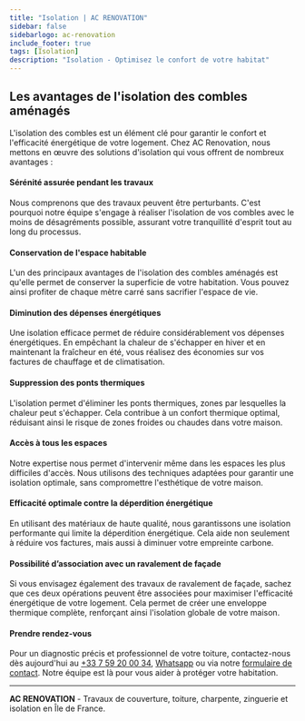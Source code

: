 ```yaml
---
title: "Isolation | AC RENOVATION"
sidebar: false
sidebarlogo: ac-renovation
include_footer: true
tags: [Isolation]
description: "Isolation - Optimisez le confort de votre habitat"
---
```


## Les avantages de l'isolation des combles aménagés

L'isolation des combles est un élément clé pour garantir le confort et l'efficacité énergétique de votre logement. Chez AC Renovation, nous mettons en œuvre des solutions d'isolation qui vous offrent de nombreux avantages :

#### Sérénité assurée pendant les travaux

Nous comprenons que des travaux peuvent être perturbants. C'est pourquoi notre équipe s'engage à réaliser l'isolation de vos combles avec le moins de désagréments possible, assurant votre tranquillité d'esprit tout au long du processus.

#### Conservation de l'espace habitable

L'un des principaux avantages de l'isolation des combles aménagés est qu'elle permet de conserver la superficie de votre habitation. Vous pouvez ainsi profiter de chaque mètre carré sans sacrifier l'espace de vie.

#### Diminution des dépenses énergétiques

Une isolation efficace permet de réduire considérablement vos dépenses énergétiques. En empêchant la chaleur de s'échapper en hiver et en maintenant la fraîcheur en été, vous réalisez des économies sur vos factures de chauffage et de climatisation.

#### Suppression des ponts thermiques

L'isolation permet d'éliminer les ponts thermiques, zones par lesquelles la chaleur peut s'échapper. Cela contribue à un confort thermique optimal, réduisant ainsi le risque de zones froides ou chaudes dans votre maison.

#### Accès à tous les espaces

Notre expertise nous permet d'intervenir même dans les espaces les plus difficiles d'accès. Nous utilisons des techniques adaptées pour garantir une isolation optimale, sans compromettre l'esthétique de votre maison.

#### Efficacité optimale contre la déperdition énergétique

En utilisant des matériaux de haute qualité, nous garantissons une isolation performante qui limite la déperdition énergétique. Cela aide non seulement à réduire vos factures, mais aussi à diminuer votre empreinte carbone.

#### Possibilité d’association avec un ravalement de façade

Si vous envisagez également des travaux de ravalement de façade, sachez que ces deux opérations peuvent être associées pour maximiser l'efficacité énergétique de votre logement. Cela permet de créer une enveloppe thermique complète, renforçant ainsi l'isolation globale de votre maison.

#### Prendre rendez-vous

Pour un diagnostic précis et professionnel de votre toiture, contactez-nous dès aujourd'hui au [+33 7 59 20 00 34](tel:+33759200034), [Whatsapp](https://wa.me/33759200034) ou via notre [formulaire de contact](../index.html#contact). Notre équipe est là pour vous aider à protéger votre habitation.

---

**AC RENOVATION** - Travaux de couverture, toiture, charpente, zinguerie et isolation en Île de France.
